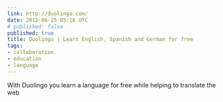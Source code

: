 ```yaml
---
link: http://duolingo.com/
date: 2012-06-25 05:16 UTC
# published: false
published: true
title: Duolingo | Learn English, Spanish and German for free
tags:
- collaboration
- education
- language
---
```


With Duolingo you learn a language for free
while helping to translate the web
